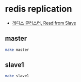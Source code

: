# redis replication

- [레디스 클러스터, Read from Slave](https://brunch.co.kr/@springboot/218)

## master

```sh
make master
```

## slave1

```sh
make slave1
```
